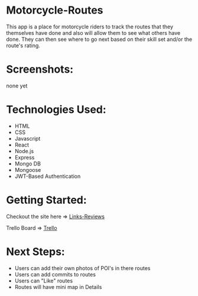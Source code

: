 # Motorcycle-Routes

This app is a place for motorcycle riders to track the routes that they themselves have done and also will allow them to see what others have done. They can then see where to go next based on their skill set and/or the route's rating.

# Screenshots:

none yet

# Technologies Used:

* HTML
* CSS
* Javascript
* React
* Node.js
* Express
* Mongo DB
* Mongoose
* JWT-Based Authentication

# Getting Started: 

Checkout the site here => [Links-Reviews](https://motorcycle-routes.herokuapp.com/)

Trello Board => [Trello](https://trello.com/b/Weq8l3UI/sei-project-4)

# Next Steps: 

* Users can add their own photos of POI's in there routes
* Users can add commits to routes
* Users can "Like" routes
* Routes will have mini map in Details
